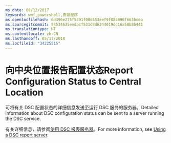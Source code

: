 ```yaml
---
ms.date: 06/12/2017
keywords: wmf,powershell,安装程序
ms.openlocfilehash: 6d396e275f5391f006553eef9f085890f663bcea
ms.sourcegitcommit: 54534635eedacf531d8d6344019dc16a50b8b441
ms.translationtype: HT
ms.contentlocale: zh-CN
ms.lasthandoff: 05/17/2018
ms.locfileid: "34225515"
---
```

# <a name="report-configuration-status-to-central-location"></a><span data-ttu-id="a6911-102">向中央位置报告配置状态</span><span class="sxs-lookup"><span data-stu-id="a6911-102">Report Configuration Status to Central Location</span></span>

<span data-ttu-id="a6911-103">可将有关 DSC 配置状态的详细信息发送至运行 DSC 服务的服务器。</span><span class="sxs-lookup"><span data-stu-id="a6911-103">Detailed information about DSC configuration status can be sent to a server running the DSC service.</span></span>

<span data-ttu-id="a6911-104">有关详细信息，请参阅[使用 DSC 报表服务器](https://msdn.microsoft.com/powershell/dsc/reportserver)。</span><span class="sxs-lookup"><span data-stu-id="a6911-104">For more information, see [Using a DSC report server](https://msdn.microsoft.com/powershell/dsc/reportserver).</span></span>
